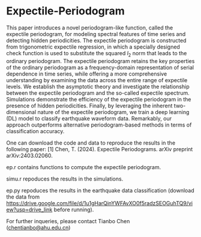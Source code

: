 # Expectile-Periodogram

This paper introduces a novel periodogram-like function, called the expectile periodogram, for modeling spectral features of time series and detecting hidden periodicities. The expectile periodogram is constructed from trigonometric expectile regression, in which a specially designed check function is used to substitute the squared $l_2$ norm that leads to the ordinary periodogram. The expectile periodogram retains the key properties of the ordinary periodogram as a frequency-domain representation of serial dependence in time series, while offering a more comprehensive understanding by examining the data across the entire range of expectile levels. We  establish the asymptotic theory and investigate the relationship between the expectile periodogram and the so-called expectile spectrum. Simulations demonstrate the efficiency of the expectile periodogram in the presence of hidden periodicities. Finally, by leveraging the inherent two-dimensional nature of the expectile periodogram, we train a deep learning (DL) model to classify earthquake waveform data. Remarkably, our approach outperforms alternative periodogram-based methods in terms of classification accuracy.

One can download the code and data to reproduce the results in the following paper:
[1] Chen, T. (2024). Expectile Periodograms. arXiv preprint arXiv:2403.02060.

ep.r contains functions to compute the expectile periodogram.

simu.r repoduces the results in the simulations.

ep.py repoduces the results in the earthquake data classification (download the data from https://drive.google.com/file/d/1u1gHarQinYWFAvXO0f5radzSEOGuhTQ9/view?usp=drive_link before running).


For further inqueries, please contact Tianbo Chen (chentianbo@ahu.edu.cn)
